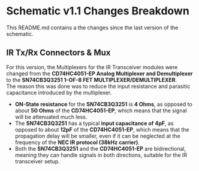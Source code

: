 ﻿
# Schematic v1.1 Changes Breakdown
This README.md contains a the changes since the last version of the schematic.

## IR Tx/Rx Connectors & Mux

For this version, the Multiplexers for the IR Transceiver modules were changed from the **CD74HC4051-EP Analog Multiplexer and Demultiplexer** to the **SN74CB3Q3251 1-OF-8 FET MULTIPLEXER/DEMULTIPLEXER**.  
The reason this was done was to reduce the input resistance and parasitic capacitance introduced by the multiplexer.

-   **ON-State resistance** for the **SN74CB3Q3251** is **4 Ohms**, as opposed to about **50 Ohms** of the **CD74HC4051-EP**, which means that the signal will be attenuated much less.
-   The **SN74CB3Q3251** has a typical **input capacitance of 4pF**, as opposed to about **12pF** of the **CD74HC4051-EP**, which means that the propagation delay will be smaller, even if it can be neglected at the frequency of the **NEC IR protocol (38kHz carrier)**.
-   Both the **SN74CB3Q3251** and the **CD74HC4051-EP** are bidirectional, meaning they can handle signals in both directions, suitable for the IR transceiver setup.

